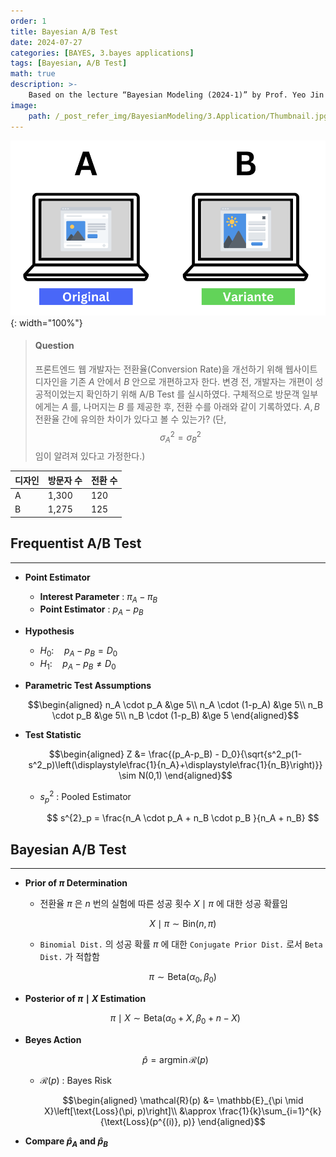 ```yaml
---
order: 1
title: Bayesian A/B Test
date: 2024-07-27
categories: [BAYES, 3.bayes applications]
tags: [Bayesian, A/B Test]
math: true
description: >-
    Based on the lecture “Bayesian Modeling (2024-1)” by Prof. Yeo Jin Chung, Dept. of AI, Big Data & Management, College of Business Administration, Kookmin Univ.
image:
    path: /_post_refer_img/BayesianModeling/3.Application/Thumbnail.jpg
---
```


![01](/_post_refer_img/BayesianModeling/3.Application/01-01.png){: width="100%"}

> #### Question
> 프론트엔드 웹 개발자는 전환율(Conversion Rate)을 개선하기 위해 웹사이트 디자인을 기존 $A$ 안에서 $B$ 안으로 개편하고자 한다. 변경 전, 개발자는 개편이 성공적이었는지 확인하기 위해 A/B Test 를 실시하였다. 구체적으로 방문객 일부에게는 $A$ 를, 나머지는 $B$ 를 제공한 후, 전환 수를 아래와 같이 기록하였다. $A,B$ 전환율 간에 유의한 차이가 있다고 볼 수 있는가? (단, $$\sigma^2_{A}=\sigma^2_{B}$$ 임이 알려져 있다고 가정한다.)

| 디자인 | 방문자 수 | 전환 수 |
|---|---|---|
| A | 1,300 | 120 |
| B | 1,275 | 125 |

## Frequentist A/B Test
-----

- **Point Estimator**
    - **Interest Parameter** : $\pi_A-\pi_B$
    - **Point Estimator** : $p_A-p_B$

- **Hypothesis**
    - $H_{0}:\quad p_A-p_B = D_{0}$
    - $H_{1}:\quad p_A-p_B \ne D_{0}$

- **Parametric Test Assumptions**

    $$\begin{aligned}
    n_A \cdot p_A &\ge 5\\
    n_A \cdot (1-p_A) &\ge 5\\
    n_B \cdot p_B &\ge 5\\
    n_B \cdot (1-p_B) &\ge 5
    \end{aligned}$$

- **Test Statistic**

    $$\begin{aligned}
    Z
    &= \frac{(p_A-p_B) - D_0}{\sqrt{s^2_p(1-s^2_p)\left(\displaystyle\frac{1}{n_A}+\displaystyle\frac{1}{n_B}\right)}}
    \sim N(0,1)
    \end{aligned}$$

    - $s^{2}_p$ : Pooled Estimator

        $$
        s^{2}_p = \frac{n_A \cdot p_A + n_B \cdot p_B }{n_A + n_B}
        $$

## Bayesian A/B Test
-----

- **Prior of $\pi$ Determination**

    - 전환율 $\pi$ 은 $n$ 번의 실험에 따른 성공 횟수 $X \mid \pi$ 에 대한 성공 확률임

        $$
        X \mid \pi \sim \text{Bin}(n,\pi)
        $$

    - `Binomial Dist.` 의 성공 확률 $\pi$ 에 대한 `Conjugate Prior Dist.` 로서 `Beta Dist.` 가 적합함

        $$
        \pi \sim \text{Beta}(\alpha_0,\beta_0)
        $$

- **Posterior of $\pi \mid X$ Estimation**

    $$
    \pi \mid X \sim \text{Beta}(\alpha_0 + X, \beta_0 + n - X)
    $$

- **Beyes Action**

    $$
    \hat{p} = \text{arg}\min{\mathcal{R}(p)}
    $$

    - $\mathcal{R}(p)$ : Bayes Risk

        $$\begin{aligned}
        \mathcal{R}(p)
        &= \mathbb{E}_{\pi \mid X}\left[\text{Loss}(\pi, p)\right]\\
        &\approx \frac{1}{k}\sum_{i=1}^{k}{\text{Loss}(p^{(i)}, p)}
        \end{aligned}$$

- **Compare $\hat{p}_A$ and $\hat{p}_B$**